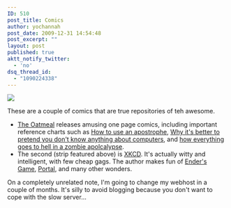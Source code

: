 ```yaml
---
ID: 510
post_title: Comics
author: yochannah
post_date: 2009-12-31 14:54:48
post_excerpt: ""
layout: post
published: true
aktt_notify_twitter:
  - 'no'
dsq_thread_id:
  - "1090224338"
---
```

<img src="http://imgs.xkcd.com/comics/in_ur_reality.png"/>

These are a couple of comics that are true repositories of teh awesome. 
<ul>
<li><a href="http://theoatmeal.com/">The Oatmeal</a> releases amusing one page comics, including important reference charts such as <a href="http://apostrophe.me/">How to use an apostrophe</a>, <a href="http://theoatmeal.com/comics/computers">Why it's better to pretend you don't know anything about computers</a>, and <a href="http://theoatmeal.com/comics/zombie_how"> how everything goes to hell in a zombie apolcalypse</a>. </li>

<li>The second (strip featured above) is <a href="http://xkcd.com/">XKCD</a>. It's actually witty and intelligent, with few cheap gags. The author makes fun of <a href="http://xkcd.com/241/"> Ender's Game</a>, <a href="http://xkcd.com/606/">Portal</a>, and many other wonders.</li>
</ul>

On a completely unrelated note, I'm going to change my webhost in a couple of months. It's silly to avoid blogging because you don't want to cope with the slow server...